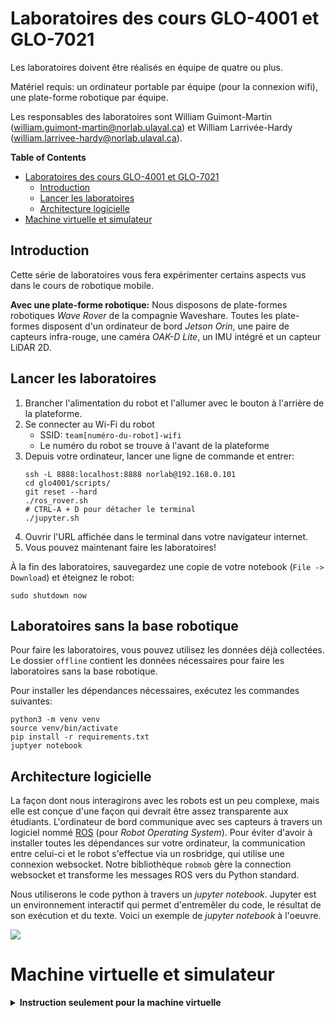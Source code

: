 # Laboratoires des cours GLO-4001 et GLO-7021

Les laboratoires doivent être réalisés en équipe de quatre ou plus.

Matériel requis: un ordinateur portable par équipe (pour la connexion wifi), une plate-forme robotique par équipe.

Les responsables des laboratoires sont William Guimont-Martin (william.guimont-martin@norlab.ulaval.ca) et William
Larrivée-Hardy (william.larrivee-hardy@norlab.ulaval.ca).

<!-- markdown-toc start - Don't edit this section. Run M-x markdown-toc-refresh-toc -->
**Table of Contents**

- [Laboratoires des cours GLO-4001 et GLO-7021](#laboratoires-des-cours-glo-4001-et-glo-7021)
    - [Introduction](#introduction)
    - [Lancer les laboratoires](#lancer-les-laboratoires)
    - [Architecture logicielle](#architecture-logicielle)
- [Machine virtuelle et simulateur](#machine-virtuelle-et-simulateur)

<!-- markdown-toc end -->

## Introduction

Cette série de laboratoires vous fera expérimenter certains aspects vus dans le cours de robotique mobile.

**Avec une plate-forme robotique:** Nous disposons de plate-formes robotiques
*Wave Rover* de la compagnie Waveshare. Toutes les plate-formes disposent d'un
ordinateur de bord *Jetson Orin*, une paire de capteurs infra-rouge, une caméra
*OAK-D Lite*, un IMU intégré et un capteur LiDAR 2D.

## Lancer les laboratoires
1. Brancher l'alimentation du robot et l'allumer avec le bouton à l'arrière de la plateforme.
2. Se connecter au Wi-Fi du robot
    - SSID: `team[numéro-du-robot]-wifi`
    - Le numéro du robot se trouve à l'avant de la plateforme
3. Depuis votre ordinateur, lancer une ligne de commande et entrer:
   ```shell
   ssh -L 8888:localhost:8888 norlab@192.168.0.101
   cd glo4001/scripts/
   git reset --hard
   ./ros_rover.sh
   # CTRL-A + D pour détacher le terminal
   ./jupyter.sh
   ```
4. Ouvrir l'URL affichée dans le terminal dans votre navigateur internet.
5. Vous pouvez maintenant faire les laboratoires!

À la fin des laboratoires, sauvegardez une copie de votre notebook (`File -> Download`) et éteignez le robot:

```shell
sudo shutdown now
```

## Laboratoires sans la base robotique

Pour faire les laboratoires, vous pouvez utilisez les données déjà collectées.
Le dossier `offline` contient les données nécessaires pour faire les laboratoires sans la base robotique.

Pour installer les dépendances nécessaires, exécutez les commandes suivantes:

```shell
python3 -m venv venv
source venv/bin/activate
pip install -r requirements.txt
juptyer notebook
```

## Architecture logicielle

La façon dont nous interagirons avec les robots est un peu complexe, mais elle
est conçue d'une façon qui devrait être assez transparente aux étudiants. 
L'ordinateur de bord communique avec ses capteurs à travers un logiciel nommé [ROS](https://www.ros.org/) (pour *Robot Operating System*).
Pour éviter d'avoir à installer toutes les dépendances sur votre ordinateur, la communication entre celui-ci et le robot s'effectue via un rosbridge, qui utilise une connexion websocket.
Notre bibliothèque `robmob` gère la connection websocket et transforme les messages ROS vers du Python standard.

Nous utiliserons le code python à travers un *jupyter notebook*. Jupyter est un
environnement interactif qui permet d'entremêler du code, le résultat de son
exécution et du texte. Voici un exemple de *jupyter notebook* à l'oeuvre.

<img src="doc/jupyterexample.png"></img>

# Machine virtuelle et simulateur

<details id="simulation">
<summary><b>Instruction seulement pour la machine virtuelle</b></summary>
Entre les années 2020 et 2023, nous utilisions un simulateur.
Les laboratoires restent pour la majorité compatibles avec Gazebo, mais nous n'offrons pas de support pour le faire fonctionner.

**En simulation:** Le simulateur vient émuler la plate-forme robotique et l'ordinateur de bord du `kobuki`.
Le principe reste le même: on ouvre une connexion websocket avec le simulateur et l'on peut interagir avec ROS comme s'
il
s'agissait d'une vraie plate-forme robotique.

**Si vous utilisez votre propre ordinateur:**
Téléchargez la machine virtuelle pour **VirtualBox** disponible
à [Machine Virtuelle VirtualBox v3](https://ulavaldti-my.sharepoint.com/:u:/g/personal/wigum_ulaval_ca/EYQpkPsRKL1GlxzyoQQNUj8B-GOfM4oa2a5-BQnWEbkf9A?e=eS72gP).

Lien de la VM v2: [glo4001-virtualbox-v2](http://www2.ift.ulaval.ca/~pgiguere/download/glo4001-v2.zip)

**Si vous utilisez un ordinateur du laboratoire informatique:**
Téléchargez la machine virtuelle pour **VMWare** disponible
à [Machine Virtuelle VMWare v3](https://ulavaldti-my.sharepoint.com/:u:/g/personal/wigum_ulaval_ca/EZkfr_HfKLJAsYOqXYXnAIkBkjhUWwmjHitjCkG8OISnVA?e=uO7EXK).
Tous les fichiers que vous désirez conserver doivent être dans votre dossier OneDrive, **sinon ils seront supprimés par
le système informatique.**

**IMPORTANT:**
Voici les informations de connexion :

```
Username: student
Password: student
```

**IMPORTANT:** Ne pas faire les mises-à-jour sur les machines virtuelles.

Pour plus d'information sur la mise en place des machines virtuelles, voir le notebook `ConfigurationVM`.

Dans la machine virtuelle, ouvrez un terminal (`CTRL-ALT-T`), et entrez les commandes:

```bash
cd ~/catkin_ws && git pull
cd ~/glo4001
git pull
source venv/bin/activate
jupyter notebook
```

**Vous devrez exécuter ces lignes à chaque début de laboratoire!**

Dans le *jupyter notebook*, ouvrez le fichier *Laboratoire 0.ipynb*. La suite des
instructions, incluant comment interagir avec le robot, s'y trouve.
</details>

